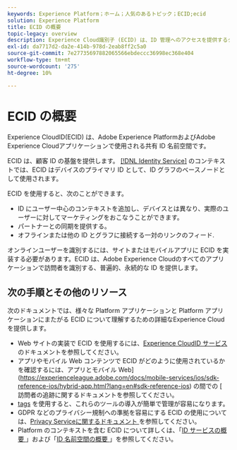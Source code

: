 ```yaml
---
keywords: Experience Platform；ホーム；人気のあるトピック；ECID;ecid
solution: Experience Platform
title: ECID の概要
topic-legacy: overview
description: Experience Cloud識別子 (ECID) は、ID 管理へのアクセスを提供するクライアント側モジュールで、3 つの主な機能を提供します。
exl-id: da7717d2-da2e-414b-978d-2eab8ff2c5a0
source-git-commit: 7e27735697882065566ebdeccc36998ec368e404
workflow-type: tm+mt
source-wordcount: '275'
ht-degree: 10%

---
```


# ECID の概要

Experience CloudID(ECID) は、Adobe Experience PlatformおよびAdobe Experience Cloudアプリケーションで使用される共有 ID 名前空間です。

ECID は、顧客 ID の基盤を提供します。 [[!DNL Identity Service]](./home.md) のコンテキストでは、ECID はデバイスのプライマリ ID として、ID グラフのベースノードとして使用されます。

ECID を使用すると、次のことができます。

* ID にユーザー中心のコンテキストを追加し、デバイスとは異なり、実際のユーザーに対してマーケティングをおこなうことができます。
* パートナーとの同期を提供する。
* オフラインまたは他の ID とグラフに接続する一対のリンクのフィード.

オンラインユーザーを識別するには、サイトまたはモバイルアプリに ECID を実装する必要があります。ECID は、Adobe Experience Cloudのすべてのアプリケーションで訪問者を識別する、普遍的、永続的な ID を提供します。

## 次の手順とその他のリソース

次のドキュメントでは、様々な Platform アプリケーションと Platform アプリケーションにまたがる ECID について理解するための詳細なExperience Cloudを提供します。

* Web サイトの実装で ECID を使用するには、[Experience CloudID サービス ](https://experienceleague.adobe.com/docs/id-service/using/home.html?lang=ja) のドキュメントを参照してください。
* アプリやモバイル Web コンテンツで ECID がどのように使用されているかを確認するには、アプリとモバイル Web](https://experienceleague.adobe.com/docs/mobile-services/ios/sdk-reference-ios/hybrid-app.html?lang=en#sdk-reference-ios) の間での [ 訪問者の追跡に関するドキュメントを参照してください。
* [tags](../tags/home.md) を使用すると、これらのツールの導入が簡単で管理が容易になります。
* GDPR などのプライバシー規制への準拠を容易にする ECID の使用については、[Privacy Serviceに関するドキュメント ](../privacy-service/identity-data.md) を参照してください。
* Platform のコンテキストを含む ECID について詳しくは、「[ID サービスの概要 ](./home.md)」および「[ID 名前空間の概要 ](./namespaces.md)」を参照してください。